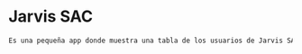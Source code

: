 # Jarvis SAC

```HTML
Es una pequeña app donde muestra una tabla de los usuarios de Jarvis SAC 
```

